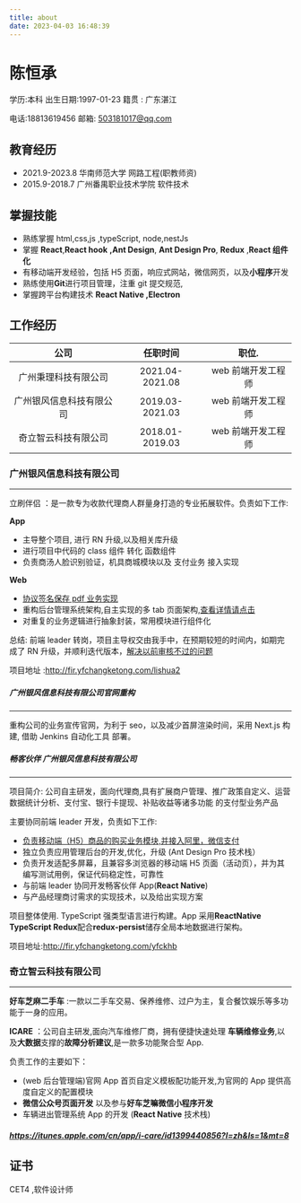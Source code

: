 ```yaml
---
title: about
date: 2023-04-03 16:48:39
---
```


# 陈恒承

学历:本科 出生日期:1997-01-23 籍贯 : 广东湛江

电话:18813619456 邮箱: 503181017@qq.com

## 教育经历

- 2021.9-2023.8 华南师范大学 网路工程(职教师资)
- 2015.9-2018.7 广州番禺职业技术学院 软件技术

## 掌握技能

- 熟练掌握 html,css,js ,typeScript, node,nestJs
- 掌握 **React**,**React hook** **,Ant Design**, **Ant Design Pro**, **Redux** ,**React 组件化**
- 有移动端开发经验，包括 H5 页面，响应式网站，微信网页，以及**小程序**开发
- 熟练使用**Git**进行项目管理，注重 git 提交规范,
- 掌握跨平台构建技术 **React Native ,Electron**

## 工作经历

|           公司           |     任职时间     |       职位.        |
| :----------------------: | :--------------: | :----------------: |
|   广州秉理科技有限公司   | 2021.04-2021.08  | web 前端开发工程师 |
| 广州银风信息科技有限公司 | 2019.03- 2021.03 | web 前端开发工程师 |
|   奇立智云科技有限公司   | 2018.01-2019.03  | web 前端开发工程师 |

### 广州银风信息科技有限公司

---

立刷伴侣 ：是一款专为收款代理商人群量身打造的专业拓展软件。负责如下工作:

**App**

- 主导整个项目, 进行 RN 升级,以及相关库升级
- 进行项目中代码的 class 组件 转化 函数组件
- 负责商汤人脸识别验证，机具商城模块以及 支付业务 接入实现

**Web**

- [协议签名保存 pdf 业务实现 ](https://juejin.cn/post/6865238987947933703)
- 重构后台管理系统架构,自主实现的多 tab 页面架构,[查看详情请点击](https://zhuiye.github.io/2020/05/14/%E8%B0%88%E8%B0%88Tab%E6%A0%87%E7%AD%BE%E4%B8%AD%E7%9A%84%E8%B7%AF%E7%94%B1%E5%AE%9E%E7%8E%B0/)
- 对重复的业务逻辑进行抽象封装，常用模块进行组件化

总结: 前端 leader 转岗，项目主导权交由我手中，在预期较短的时间内，如期完成了 RN 升级，并顺利迭代版本，[解决以前审核不过的问题](https://www.v2ex.com/t/721119#reply16)

项目地址 :http://fir.yfchangketong.com/lishua2

##### 广州银风信息科技有限公司官网重构

---

重构公司的业务宣传官网，为利于 seo，以及减少首屏渲染时间，采用 Next.js 构建, 借助 Jenkins 自动化工具 部署。

##### 畅客伙伴 广州银风信息科技有限公司

---

项目简介: 公司自主研发，面向代理商,具有扩展商户管理、推广政策自定义、运营数据统计分析、支付宝、银行卡提现、补贴收益等诸多功能 的支付型业务产品

主要协同前端 leader 开发，负责如下工作:

- [负责移动端（H5）商品的购买业务模块,并接入阿里，微信支付](https://juejin.cn/post/6865865479140376584#comment)
- 独立负责应用管理后台的开发,优化，升级 (Ant Design Pro 技术栈）
- 负责开发适配多屏幕，且兼容多浏览器的移动端 H5 页面（活动页），并为其编写测试用例，保证代码稳定性，可靠性
- 与前端 leader 协同开发畅客伙伴 App(**React Native**)
- 与产品经理商讨需求的实现技术，以及给出实现方案

项目整体使用. TypeScript 强类型语言进行构建。App 采用**ReactNative TypeScript Redux**配合**redux-persist**储存全局本地数据进行架构。

项目地址:http://fir.yfchangketong.com/yfckhb

### 奇立智云科技有限公司

---

**好车芝麻二手车** :一款以二手车交易、保养维修、过户为主，复合餐饮娱乐等多功能于一身的应用。

**ICARE** ：公司自主研发,面向汽车维修厂商，拥有便捷快速处理 **车辆维修业务**,以及**大数据**支撑的**故障分析建议**,是一款多功能聚合型 App.

负责工作的主要如下：

- (web 后台管理端)官网 App 首页自定义模板配功能开发,为官网的 App 提供高度自定义的配置模块
- **微信公众号页面开发** 以及参与**好车芝嘛微信小程序开发**
- 车辆进出管理系统 App 的开发 (**React Native** 技术栈)

##### https://itunes.apple.com/cn/app/i-care/id1399440856?l=zh&ls=1&mt=8

## 证书

CET4 ,软件设计师
